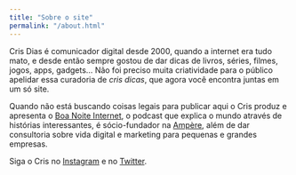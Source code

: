 ```yaml
---
title: "Sobre o site"
permalink: "/about.html"
---
```


Cris Dias é comunicador digital desde 2000, quando a internet era tudo mato, e desde então sempre gostou de dar dicas de livros, séries, filmes, jogos, apps, gadgets… Não foi preciso muita criatividade para o público apelidar essa curadoria de *cris dicas*, que agora você encontra juntas em um só site.

Quando não está buscando coisas legais para publicar aqui o Cris produz e apresenta o [Boa Noite Internet](https://www.boanoiteinternet.com.br/), o podcast que explica o mundo através de histórias interessantes, é sócio-fundador na [Ampère](http://ampere.audio/), além de dar consultoria sobre vida digital e marketing para pequenas e grandes empresas.

Siga o Cris no [Instagram](https://instagram.com/crisdias) e no [Twitter](https://twitter.com/crisdias).
